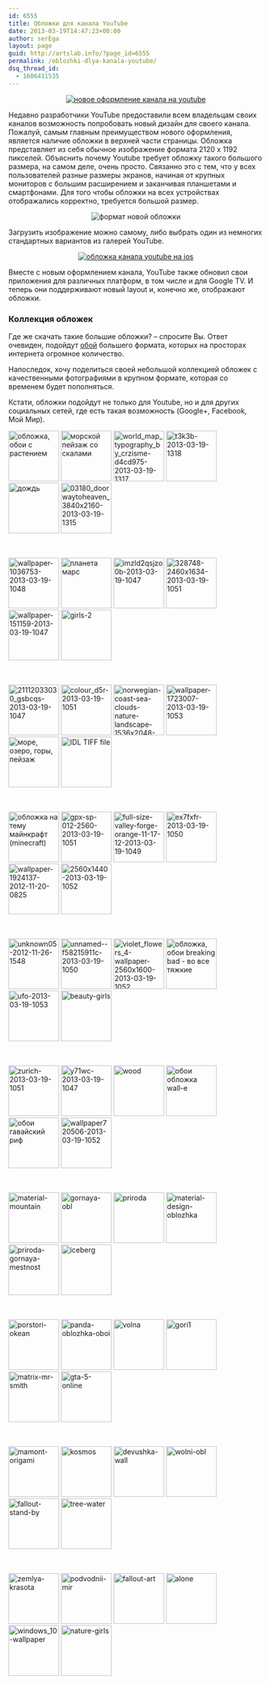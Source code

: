 ```yaml
---
id: 6555
title: Обложки для канала YouTube
date: 2013-03-19T14:47:23+00:00
author: serEga
layout: page
guid: http://artslab.info/?page_id=6555
permalink: /oblozhki-dlya-kanala-youtube/
dsq_thread_id:
  - 1606411535
---
```

<center>
  <a href="https://cldup.com/k-KqQCIDT1.jpg" data-lightbox="img-1"><img class="aligncenter size-medium wp-image-6605" src="https://cldup.com/f4_DCMos0p.jpg" alt="новое оформление канала на youtube" /></a>
</center>

Недавно разработчики YouTube предоставили всем владельцам своих каналов возможность попробовать новый дизайн для своего канала. Пожалуй, самым главным преимуществом нового оформления, является наличие обложки в верхней части страницы. Обложка представляет из себя обычное изображение формата 2120 х 1192 пикселей. Объяснить почему Youtube требует обложку такого большого размера, на самом деле, очень просто. Связанно это с тем, что у всех пользователей разные размеры экранов, начиная от крупных мониторов с большим расширением и заканчивая планшетами и смартфонами. Для того чтобы обложки на всех устройствах отображались корректно, требуется большой размер.

<center>
  <img class="aligncenter size-medium" src="https://cldup.com/4ybFksNZkM.jpg" alt="формат новой обложки" />
</center>

Загрузить изображение можно самому, либо выбрать один из немногих стандартных вариантов из галерей YouTube.

<center>
  <a href="https://cldup.com/k2uZqIqXtH.jpg" data-lightbox="img-3"><img class="aligncenter size-medium wp-image-6595" src="https://cldup.com/3g1T13JQAX.jpg" alt="обложка канала youtube на ios" /></a>
</center>

Вместе с новым оформлением канала, YouTube также обновил свои приложения для различных платформ, в том числе и для Google TV. И теперь они поддерживают новый layout и, конечно же, отображают обложки.

### Коллекция обложек

Где же скачать такие большие обложки? &#8211; спросите Вы. Ответ очевиден, подойдут [обой](http://artslab.info/category/oboi/) большего формата, которых на просторах интернета огромное количество.

Напоследок, хочу поделиться своей небольшой коллекцией обложек с качественными фотографиями в крупном формате, которая со временем будет пополняться.

Кстати, обложки подойдут не только для Youtube, но и для других социальных сетей, где есть такая возможность (Google+, Facebook, Мой Мир).


<a href='https://cldup.com/_3wiYBz2G5.jpg' data-lightbox="covers"><img width="100" height="100" src="https://cldup.com/xPPIyKh01w.jpg" class="attachment-thumbnail size-thumbnail" alt="обложка, обои с растением" /></a> <a href='https://cldup.com/NftwqhkBcG.jpg' data-lightbox="covers"><img width="100" height="100" src="https://cldup.com/rqLBSGkYEg.jpg" class="attachment-thumbnail size-thumbnail" alt="морской пейзаж со скалами" /></a> <a href='https://cldup.com/GW6TFin44s.jpg' data-lightbox="covers"><img width="100" height="100" src="https://cldup.com/Iue9mVnmD0.jpg" class="attachment-thumbnail size-thumbnail" alt="world_map_typography_by_crzisme-d4cd975-2013-03-19-1317" /></a> <a href='https://cldup.com/O58hRrXMRR.jpg' data-lightbox="covers"><img width="100" height="100" src="https://cldup.com/VE78cJLVmE.jpg" class="attachment-thumbnail size-thumbnail" alt="t3k3b-2013-03-19-1318" /></a> <a href='https://cldup.com/i6RNzOWesQ.jpg' data-lightbox="covers"><img width="100" height="100" src="https://cldup.com/9xR0sCIerj.jpg" class="attachment-thumbnail size-thumbnail" alt="дождь" /></a> <a href='https://cldup.com/tZxBxu5kGa.jpg' data-lightbox="covers"><img width="100" height="100" src="https://cldup.com/gidsiY6k4c.jpg" class="attachment-thumbnail size-thumbnail" alt="03180_doorwaytoheaven_3840x2160-2013-03-19-1315" /></a>


<br style="clear: both" />


<a href='https://cldup.com/9teM6UUtvL.jpg' data-lightbox="covers"><img width="100" height="100" src="https://cldup.com/tEx_sUMW7u.jpg" class="attachment-thumbnail size-thumbnail" alt="wallpaper-1036753-2013-03-19-1048" /></a> <a href='https://cldup.com/z2xDtfU8Oj.png' data-lightbox="covers"><img width="100" height="100" src="https://cldup.com/Q67CdM341y.png" class="attachment-thumbnail size-thumbnail" alt="планета марс" /></a> <a href='https://cldup.com/fFVNzSNpFV.jpg' data-lightbox="covers"><img width="100" height="100" src="https://cldup.com/_SM8W8cE7A.jpg" class="attachment-thumbnail size-thumbnail" alt="imzld2qsjzo0b-2013-03-19-1047" /></a> <a href='https://cldup.com/JHJ96YDbWf.jpg' data-lightbox="covers"><img width="100" height="100" src="https://cldup.com/3Lsyqmgo08.jpg" class="attachment-thumbnail size-thumbnail" alt="328748-2460x1634-2013-03-19-1051" /></a> <a href='https://cldup.com/AVKybfhZts.jpg' data-lightbox="covers"><img width="100" height="100" src="https://cldup.com/bOf7OpPk_S.jpg" class="attachment-thumbnail size-thumbnail" alt="wallpaper-151159-2013-03-19-1047" /></a> <a href='https://cldup.com/bwJSeVy_wh.jpg' data-lightbox="covers"><img width="100" height="100" src="https://cldup.com/kLhekNu4ni.jpg" class="attachment-thumbnail size-thumbnail" alt="girls-2" /></a>


<br style="clear: both" />

<a href='https://cldup.com/AzfOH9lEos.jpg' data-lightbox="covers"><img width="100" height="100" src="https://cldup.com/YulKF0TTbY.jpg" class="attachment-thumbnail size-thumbnail" alt="21112033030_gsbcqs-2013-03-19-1047" /></a> <a href='https://cldup.com/9xgaZEglkJ.jpg' data-lightbox="covers"><img width="100" height="100" src="https://cldup.com/rGzXgMnUKe.jpg" class="attachment-thumbnail size-thumbnail" alt="colour_d5r-2013-03-19-1051" /></a> <a href='https://cldup.com/feIXMPbEiH.jpg' data-lightbox="covers"><img width="100" height="100" src="https://cldup.com/DAj2KbdOQS.jpg" class="attachment-thumbnail size-thumbnail" alt="norwegian-coast-sea-clouds-nature-landscape-1536x2048-2013-03-19-1049" /></a> <a href='https://cldup.com/yZ84Kj6yah.jpg' data-lightbox="covers"><img width="100" height="100" src="https://cldup.com/CTninUmgsK.jpg" class="attachment-thumbnail size-thumbnail" alt="wallpaper-1723007-2013-03-19-1053" /></a> <a href='https://cldup.com/u-iS8wsUdy.jpg' data-lightbox="covers"><img width="100" height="100" src="https://cldup.com/JhNWubuaVU.jpg" class="attachment-thumbnail size-thumbnail" alt="море, озеро, горы, пейзаж" /></a> <a href='https://cldup.com/gpcHx9TWlA.jpg' data-lightbox="covers"><img width="100" height="100" src="https://cldup.com/KfCxmhrzoH.jpg" class="attachment-thumbnail size-thumbnail" alt="IDL TIFF file" /></a> 

<br style="clear: both" />

<a href='https://cldup.com/K9H6rqQgtC.jpg' data-lightbox="covers"><img width="100" height="100" src="https://cldup.com/OuDCEvSsx4.jpg" class="attachment-thumbnail size-thumbnail" alt="обложка на тему майнкрафт (minecraft)" /></a> <a href='https://cldup.com/TUp8mKQv-V.jpg' data-lightbox="covers"><img width="100" height="100" src="https://cldup.com/3Qh7_kYvAu.jpg" class="attachment-thumbnail size-thumbnail" alt="gpx-sp-012-2560-2013-03-19-1051" /></a> <a href='https://cldup.com/PK9_cwMHZ0.jpg' data-lightbox="covers"><img width="100" height="100" src="https://cldup.com/ac6wz5EBeB.jpg" class="attachment-thumbnail size-thumbnail" alt="full-size-valley-forge-orange-11-17-12-2013-03-19-1049" /></a> <a href='https://cldup.com/cPRPMvieJo.jpg' data-lightbox="covers"><img width="100" height="100" src="https://cldup.com/EZFtE4oVZd.jpg" class="attachment-thumbnail size-thumbnail" alt="ex7fxfr-2013-03-19-1050" /></a> <a href='https://cldup.com/UwiGaBI9WG.jpeg' data-lightbox="covers"><img width="100" height="100" src="https://cldup.com/sNNbi4rncP.jpeg" class="attachment-thumbnail size-thumbnail" alt="wallpaper-1924137-2012-11-20-0825" /></a> <a href='https://cldup.com/hgQsdOUi4p.jpg' data-lightbox="covers"><img width="100" height="100" src="https://cldup.com/bA1FAePMdC.jpg" class="attachment-thumbnail size-thumbnail" alt="2560x1440-2013-03-19-1052" /></a>

<br style="clear: both" />

<a href='{{site.img_cdn}}/unknown05-2012-11-26-1548.jpg' data-lightbox="covers"><img width="100" height="100" src="{{site.img_cdn}}/unknown05-2012-11-26-1548-100x100.jpg" class="attachment-thumbnail size-thumbnail" alt="unknown05-2012-11-26-1548" /></a> <a href='{{site.img_cdn}}/unnamed-f58215911c-2013-03-19-1050.jpg' data-lightbox="covers"><img width="100" height="100" src="{{site.img_cdn}}/unnamed-f58215911c-2013-03-19-1050-100x100.jpg" class="attachment-thumbnail size-thumbnail" alt="unnamed--f58215911c-2013-03-19-1050" /></a> <a href='{{site.img_cdn}}/violet_flowers_4-wallpaper-2560x1600-2013-03-19-1052.jpg' data-lightbox="covers"><img width="100" height="100" src="{{site.img_cdn}}/violet_flowers_4-wallpaper-2560x1600-2013-03-19-1052-100x100.jpg" class="attachment-thumbnail size-thumbnail" alt="violet_flowers_4-wallpaper-2560x1600-2013-03-19-1052" /></a> <a href='https://cldup.com/apColgOtnU.jpg' data-lightbox="covers"><img width="100" height="100" src="https://cldup.com/UkhyAYTIvN.jpg" class="attachment-thumbnail size-thumbnail" alt="обложка, обои breaking bad - во все тяжкие" /></a> <a href='{{site.img_cdn}}/ufo-2013-03-19-1053.jpg' data-lightbox="covers"><img width="100" height="100" src="{{site.img_cdn}}/ufo-2013-03-19-1053-100x100.jpg" class="attachment-thumbnail size-thumbnail" alt="ufo-2013-03-19-1053" /></a> <a href='https://cldup.com/ykjt15Q5IP.jpg' data-lightbox="covers"><img width="100" height="100" src="https://cldup.com/tK95HcnPgM.jpg" class="attachment-thumbnail size-thumbnail" alt="beauty-girls" /></a>


<br style="clear: both" />

<a href='https://cldup.com/K0eogoxw8b.jpg' data-lightbox="covers"><img width="100" height="100" src="https://cldup.com/butK6TH1nq.jpg" class="attachment-thumbnail size-thumbnail" alt="zurich-2013-03-19-1051" /></a> <a href='https://cldup.com/CX0R6LTbmK.jpg' data-lightbox="covers"><img width="100" height="100" src="https://cldup.com/uyT4VhoFJx.jpg" class="attachment-thumbnail size-thumbnail" alt="y71wc-2013-03-19-1047" /></a> <a href='{{site.img_cdn}}/wood.jpeg' data-lightbox="covers"><img width="100" height="100" src="{{site.img_cdn}}/wood-100x100.jpeg" class="attachment-thumbnail size-thumbnail" alt="wood" /></a> <a href='https://cldup.com/kJTt49TpEz.jpg' data-lightbox="covers"><img width="100" height="100" src="https://cldup.com/ZcrPUdlq0q.jpg" class="attachment-thumbnail size-thumbnail" alt="обои обложка wall-e" /></a> <a href='https://cldup.com/m8R8ENzGBR.jpg' data-lightbox="covers"><img width="100" height="100" src="https://cldup.com/55oKvgK27G.jpg" class="attachment-thumbnail size-thumbnail" alt="обои гавайский риф" /></a> <a href='https://cldup.com/wCqzMJba2j.jpg' data-lightbox="covers"><img width="100" height="100" src="https://cldup.com/jzBuj7gt1J.jpg" class="attachment-thumbnail size-thumbnail" alt="wallpaper720506-2013-03-19-1052" /></a>


<br style="clear: both" />

<a href='https://cldup.com/rxm01rWXsL.jpg' data-lightbox="covers"><img width="100" height="100" src="https://cldup.com/9tSQ2OXheg.jpg" class="attachment-thumbnail size-thumbnail" alt="material-mountain" /></a> <a href='https://cldup.com/eacVcMA9D6.jpg' data-lightbox="covers"><img width="100" height="100" src="https://cldup.com/njsmjjKCTQ.jpg" class="attachment-thumbnail size-thumbnail" alt="gornaya-obl" /></a> <a href='https://cldup.com/TtJyXmqJxw.jpg' data-lightbox="covers"><img width="100" height="100" src="https://cldup.com/yWlbQewzy5.jpg" class="attachment-thumbnail size-thumbnail" alt="priroda" /></a> <a href='https://cldup.com/PhDFUg9SMS.jpg' data-lightbox="covers"><img width="100" height="100" src="https://cldup.com/C8yvFVOdMu.jpg" class="attachment-thumbnail size-thumbnail" alt="material-design-oblozhka" /></a> <a href='https://cldup.com/uPWbxLhYVq.jpg' data-lightbox="covers"><img width="100" height="100" src="https://cldup.com/6BqjhKwzW1.jpg" class="attachment-thumbnail size-thumbnail" alt="priroda-gornaya-mestnost" /></a> <a href='https://cldup.com/UZdy-dxO4G.jpg' data-lightbox="covers"><img width="100" height="100" src="https://cldup.com/whoSyuS1Ow.jpg" class="attachment-thumbnail size-thumbnail" alt="iceberg" /></a>


<br style="clear: both" />

<a href='https://cldup.com/a_0jMnsP8W.png' data-lightbox="covers"><img width="100" height="100" src="https://cldup.com/nzlr-Pw3Gz.png" class="attachment-thumbnail size-thumbnail" alt="porstori-okean" /></a> <a href='https://cldup.com/AKp81yvRiE.jpg' data-lightbox="covers"><img width="100" height="100" src="https://cldup.com/3LnqXCbhNe.jpg" class="attachment-thumbnail size-thumbnail" alt="panda-oblozhka-oboi" /></a> <a href='{{site.img_cdn}}/volna.jpg' data-lightbox="covers"><img width="100" height="100" src="{{site.img_cdn}}/volna-100x100.jpg" class="attachment-thumbnail size-thumbnail" alt="volna" /></a> <a href='https://cldup.com/TpaEtouLVO.jpg' data-lightbox="covers"><img width="100" height="100" src="https://cldup.com/0qJWzzcSmD.jpg" class="attachment-thumbnail size-thumbnail" alt="gori1" /></a> <a href='https://cldup.com/_LJtk9Pe8R.jpg' data-lightbox="covers"><img width="100" height="100" src="https://cldup.com/0A8f2-_JgH.jpg" class="attachment-thumbnail size-thumbnail" alt="matrix-mr-smith" /></a> <a href='https://cldup.com/jYHUCR7FXd.jpg' data-lightbox="covers"><img width="100" height="100" src="https://cldup.com/kAHTa98mBy.jpg" class="attachment-thumbnail size-thumbnail" alt="gta-5-online" /></a>


<br style="clear: both" />

<a href='https://cldup.com/hYXQowQ77U.jpg' data-lightbox="covers"><img width="100" height="100" src="https://cldup.com/T1qZyiUfX6.jpg" class="attachment-thumbnail size-thumbnail" alt="mamont-origami" /></a> <a href='{{site.img_cdn}}/kosmos.jpg' data-lightbox="covers"><img width="100" height="100" src="{{site.img_cdn}}/kosmos-100x100.jpg" class="attachment-thumbnail size-thumbnail" alt="kosmos" /></a> <a href='https://cldup.com/Q7tzz6NcGG.jpg' data-lightbox="covers"><img width="100" height="100" src="https://cldup.com/JszGAyP-oQ.jpg" class="attachment-thumbnail size-thumbnail" alt="devushka-wall" /></a> <a href='{{site.img_cdn}}/wolni-obl.jpg' data-lightbox="covers"><img width="100" height="100" src="{{site.img_cdn}}/wolni-obl-100x100.jpg" class="attachment-thumbnail size-thumbnail" alt="wolni-obl" /></a> <a href='{{site.img_cdn}}/fallout-stand-by.jpg' data-lightbox="covers"><img width="100" height="100" src="{{site.img_cdn}}/fallout-stand-by-100x100.jpg" class="attachment-thumbnail size-thumbnail" alt="fallout-stand-by" /></a> <a href='{{site.img_cdn}}/tree-water.jpg' data-lightbox="covers"><img width="100" height="100" src="{{site.img_cdn}}/tree-water-100x100.jpg" class="attachment-thumbnail size-thumbnail" alt="tree-water" /></a>


<br style="clear: both" />

<a href='{{site.img_cdn}}/zemlya-krasota.png' data-lightbox="covers"><img width="100" height="100" src="{{site.img_cdn}}/zemlya-krasota-100x100.png" class="attachment-thumbnail size-thumbnail" alt="zemlya-krasota" /></a> <a href='https://cldup.com/9xwi44VJzH.jpg' data-lightbox="covers"><img width="100" height="100" src="https://cldup.com/1ZVu4o-MGl.jpg" class="attachment-thumbnail size-thumbnail" alt="podvodnii-mir" /></a> <a href='{{site.img_cdn}}/fallout-art.jpg' data-lightbox="covers"><img width="100" height="100" src="{{site.img_cdn}}/fallout-art-100x100.jpg" class="attachment-thumbnail size-thumbnail" alt="fallout-art" /></a> <a href='{{site.img_cdn}}/alone.jpg' data-lightbox="covers"><img width="100" height="100" src="{{site.img_cdn}}/alone-100x100.jpg" class="attachment-thumbnail size-thumbnail" alt="alone" /></a> <a href='{{site.img_cdn}}/windows_10-wallpaper.png' data-lightbox="covers"><img width="100" height="100" src="{{site.img_cdn}}/windows_10-wallpaper-100x100.png" class="attachment-thumbnail size-thumbnail" alt="windows_10-wallpaper" /></a> <a href='https://cldup.com/Of1IyNcVnD.jpg' data-lightbox="covers"><img width="100" height="100" src="https://cldup.com/45jojgm1Il.jpg" class="attachment-thumbnail size-thumbnail" alt="nature-girls" /></a>


<br style='clear: both' />